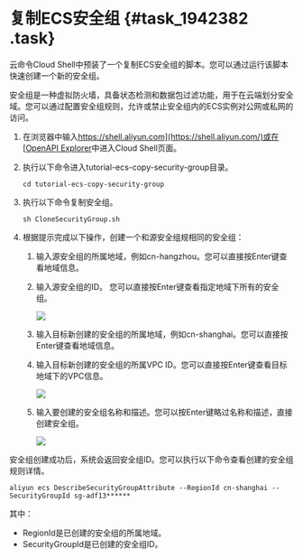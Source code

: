 # 复制ECS安全组 {#task_1942382 .task}

云命令Cloud Shell中预装了一个复制ECS安全组的脚本。您可以通过运行该脚本快速创建一个新的安全组。

安全组是一种虚拟防火墙，具备状态检测和数据包过滤功能，用于在云端划分安全域。您可以通过配置安全组规则，允许或禁止安全组内的ECS实例对公网或私网的访问。

1.  在浏览器中输入[https://shell.aliyun.com](https://shell.aliyun.com/)或在[OpenAPI Explorer](https://pre-api.aliyun.com/new#/cli)中进入Cloud Shell页面。
2.  执行以下命令进入tutorial-ecs-copy-security-group目录。 

    ``` {#codeblock_y7h_149_oxg}
    cd tutorial-ecs-copy-security-group
    ```

3.  执行以下命令复制安全组。 

    ``` {#codeblock_hn0_61r_vq7}
    sh CloneSecurityGroup.sh
    ```

4.  根据提示完成以下操作，创建一个和源安全组规相同的安全组： 
    1.  输入源安全组的所属地域，例如cn-hangzhou。您可以直接按Enter键查看地域信息。
    2.  输入源安全组的ID。 您可以直接按Enter键查看指定地域下所有的安全组。

        ![](http://static-aliyun-doc.oss-cn-hangzhou.aliyuncs.com/assets/img/1541077/156712772258532_zh-CN.png)

    3.  输入目标新创建的安全组的所属地域，例如cn-shanghai。您可以直接按Enter键查看地域信息。
    4.  输入目标新创建的安全组的所属VPC ID。您可以直接按Enter键查看目标地域下的VPC信息。 

        ![](http://static-aliyun-doc.oss-cn-hangzhou.aliyuncs.com/assets/img/1541077/156712772258533_zh-CN.png)

    5.  输入要创建的安全组名称和描述。您可以按Enter键略过名称和描述，直接创建安全组。 

        ![](http://static-aliyun-doc.oss-cn-hangzhou.aliyuncs.com/assets/img/1541077/156712772258534_zh-CN.png)


安全组创建成功后，系统会返回安全组ID。您可以执行以下命令查看创建的安全组规则详情。

``` {#codeblock_p49_kh9_rij}
aliyun ecs DescribeSecurityGroupAttribute --RegionId cn-shanghai --SecurityGroupId sg-adf13******
```

其中：

-   RegionId是已创建的安全组的所属地域。
-   SecurityGroupId是已创建的安全组ID。

